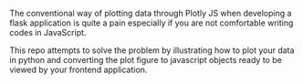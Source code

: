 The conventional way of plotting data through Plotly JS when developing a flask application is quite a pain especially if you are not comfortable writing codes in JavaScript. 

This repo attempts to solve the problem by illustrating how to plot your data in python and converting the plot figure to javascript objects ready to be viewed by your frontend application.



